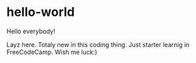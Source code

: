 # hello-world

Hello everybody!

Layz here. Totaly new in this coding thing. Just starter learnig in FreeCodeCamp.
Wish me luck:)
